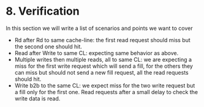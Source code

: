 
# <a name="_toc2123724073"></a>**8. Verification** 
In this section we will write a list of scenarios and points we want to cover

- Rd after Rd to same cache-line: the first read request should miss but the second one should hit.
- Read after Write to same CL: expecting same behavior as above.
- Multiple writes then multiple reads, all to same CL: we are expecting a miss for the first write request which will send a fill, for the others they can miss but should not send a new fill request, all the read requests should hit.
- Write b2b to the same CL: we expect miss for the two write request but a fill only for the first one. Read requests after a small delay to check the write data is read. 